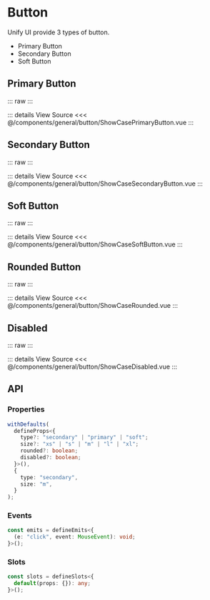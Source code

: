 <script setup lang='ts'>
import ShowCasePrimaryButton from './ShowCasePrimaryButton.vue'
import ShowCaseSecondaryButton from './ShowCaseSecondaryButton.vue'
import ShowCaseSoftButton from './ShowCaseSoftButton.vue'
import ShowCaseRounded from './ShowCaseRounded.vue'
import ShowCaseDisabled from './ShowCaseDisabled.vue'
</script>

# Button

Unify UI provide 3 types of button.

- Primary Button
- Secondary Button
- Soft Button

## Primary Button

::: raw
<ShowCasePrimaryButton class="vp-raw" />
:::

::: details View Source
<<< @/components/general/button/ShowCasePrimaryButton.vue
:::

## Secondary Button

::: raw
<ShowCaseSecondaryButton class="vp-raw" />
:::

::: details View Source
<<< @/components/general/button/ShowCaseSecondaryButton.vue
:::

## Soft Button

::: raw
<ShowCaseSoftButton class="vp-raw" />
:::

::: details View Source
<<< @/components/general/button/ShowCaseSoftButton.vue
:::

## Rounded Button

::: raw
<ShowCaseRounded class="vp-raw" />
:::

::: details View Source
<<< @/components/general/button/ShowCaseRounded.vue
:::

## Disabled

::: raw
<ShowCaseDisabled class="vp-raw" />
:::

::: details View Source
<<< @/components/general/button/ShowCaseDisabled.vue
:::

## API

### Properties

```ts
withDefaults(
  defineProps<{
    type?: "secondary" | "primary" | "soft";
    size?: "xs" | "s" | "m" | "l" | "xl";
    rounded?: boolean;
    disabled?: boolean;
  }>(),
  {
    type: "secondary",
    size: "m",
  }
);
```

### Events

```ts
const emits = defineEmits<{
  (e: "click", event: MouseEvent): void;
}>();
```

### Slots

```ts
const slots = defineSlots<{
  default(props: {}): any;
}>();
```
